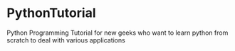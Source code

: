 # PythonTutorial
Python Programming Tutorial for new geeks who want to learn python from scratch to deal with various applications
